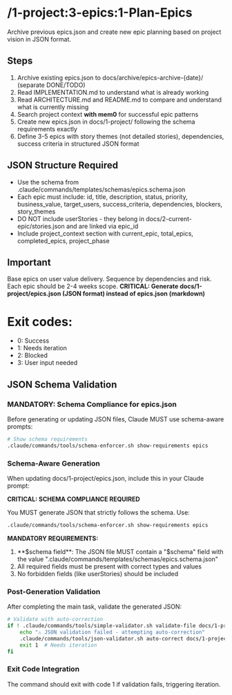 # /1-project:3-epics:1-Plan-Epics
Archive previous epics.json and create new epic planning based on project vision in JSON format.

## Steps
1. Archive existing epics.json to docs/archive/epics-archive-{date}/ (separate DONE/TODO)
2. Read IMPLEMENTATION.md to understand what is already working
3. Read ARCHITECTURE.md and README.md to compare and understand what is currently missing
4. Search project context **with mem0** for successful epic patterns
5. Create new epics.json in docs/1-project/ following the schema requirements exactly
6. Define 3-5 epics with story themes (not detailed stories), dependencies, success criteria in structured JSON format

## JSON Structure Required
- Use the schema from .claude/commands/templates/schemas/epics.schema.json 
- Each epic must include: id, title, description, status, priority, business_value, target_users, success_criteria, dependencies, blockers, story_themes
- DO NOT include userStories - they belong in docs/2-current-epic/stories.json and are linked via epic_id
- Include project_context section with current_epic, total_epics, completed_epics, project_phase

## Important
Base epics on user value delivery. Sequence by dependencies and risk. Each epic should be 2-4 weeks scope.
**CRITICAL: Generate docs/1-project/epics.json (JSON format) instead of epics.json (markdown)**

# Exit codes:
- 0: Success
- 1: Needs iteration
- 2: Blocked
- 3: User input needed
## JSON Schema Validation
<!-- JSON_SCHEMA_VALIDATION -->

### MANDATORY: Schema Compliance for epics.json

Before generating or updating JSON files, Claude MUST use schema-aware prompts:

```bash
# Show schema requirements
.claude/commands/tools/schema-enforcer.sh show-requirements epics
```

### Schema-Aware Generation
When updating docs/1-project/epics.json, include this in your Claude prompt:

**CRITICAL: SCHEMA COMPLIANCE REQUIRED**

You MUST generate JSON that strictly follows the schema. Use:
```bash
.claude/commands/tools/schema-enforcer.sh show-requirements epics
```

**MANDATORY REQUIREMENTS:**
1. **$schema field**: The JSON file MUST contain a "$schema" field with the value ".claude/commands/templates/schemas/epics.schema.json"
2. All required fields must be present with correct types and values
3. No forbidden fields (like userStories) should be included

### Post-Generation Validation
After completing the main task, validate the generated JSON:

```bash
# Validate with auto-correction
if ! .claude/commands/tools/simple-validator.sh validate-file docs/1-project/epics.json; then
    echo "⚠ JSON validation failed - attempting auto-correction"
    .claude/commands/tools/json-validator.sh auto-correct docs/1-project/epics.json
    exit 1  # Needs iteration
fi
```

### Exit Code Integration
The command should exit with code 1 if validation fails, triggering iteration.

<!-- /JSON_SCHEMA_VALIDATION -->
